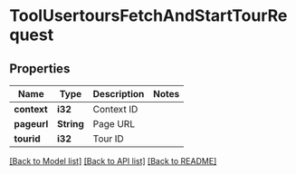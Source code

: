 # ToolUsertoursFetchAndStartTourRequest

## Properties

Name | Type | Description | Notes
------------ | ------------- | ------------- | -------------
**context** | **i32** | Context ID | 
**pageurl** | **String** | Page URL | 
**tourid** | **i32** | Tour ID | 

[[Back to Model list]](../README.md#documentation-for-models) [[Back to API list]](../README.md#documentation-for-api-endpoints) [[Back to README]](../README.md)


